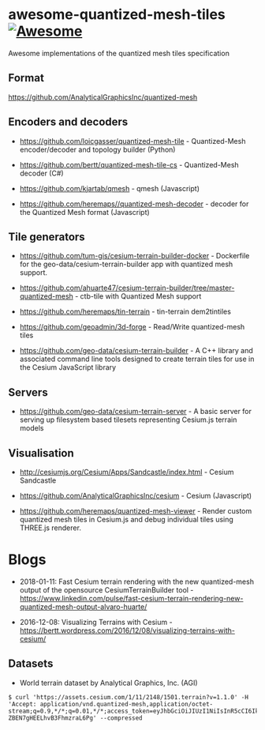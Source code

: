 # awesome-quantized-mesh-tiles [![Awesome](https://cdn.rawgit.com/sindresorhus/awesome/d7305f38d29fed78fa85652e3a63e154dd8e8829/media/badge.svg)](https://github.com/sindresorhus/awesome)
Awesome implementations of the quantized mesh tiles specification

## Format

https://github.com/AnalyticalGraphicsInc/quantized-mesh


## Encoders and decoders

- https://github.com/loicgasser/quantized-mesh-tile - Quantized-Mesh encoder/decoder and topology builder (Python)

- https://github.com/bertt/quantized-mesh-tile-cs - Quantized-Mesh decoder (C#)

- https://github.com/kjartab/qmesh - qmesh (Javascript)

- https://github.com/heremaps//quantized-mesh-decoder - decoder for the Quantized Mesh format (Javascript)


## Tile generators

- https://github.com/tum-gis/cesium-terrain-builder-docker - Dockerfile for the geo-data/cesium-terrain-builder app with quantized mesh support.

- https://github.com/ahuarte47/cesium-terrain-builder/tree/master-quantized-mesh - ctb-tile with Quantized Mesh support

- https://github.com/heremaps/tin-terrain - tin-terrain dem2tintiles

- https://github.com/geoadmin/3d-forge - Read/Write quantized-mesh tiles

- https://github.com/geo-data/cesium-terrain-builder - A C++ library and associated command line tools designed to create terrain tiles for use in the Cesium JavaScript library

## Servers

- https://github.com/geo-data/cesium-terrain-server - A basic server for serving up filesystem based tilesets representing Cesium.js terrain models

## Visualisation

- http://cesiumjs.org/Cesium/Apps/Sandcastle/index.html - Cesium Sandcastle

- https://github.com/AnalyticalGraphicsInc/cesium - Cesium (Javascript)

- https://github.com/heremaps/quantized-mesh-viewer - Render custom quantized mesh tiles in Cesium.js and debug individual tiles using THREE.js renderer.


# Blogs

- 2018-01-11: Fast Cesium terrain rendering with the new quantized-mesh output of the opensource CesiumTerrainBuilder tool - https://www.linkedin.com/pulse/fast-cesium-terrain-rendering-new-quantized-mesh-output-alvaro-huarte/

- 2016-12-08: Visualizing Terrains with Cesium - https://bertt.wordpress.com/2016/12/08/visualizing-terrains-with-cesium/

## Datasets

- World terrain dataset by Analytical Graphics, Inc. (AGI)

```
$ curl 'https://assets.cesium.com/1/11/2148/1501.terrain?v=1.1.0' -H 'Accept: application/vnd.quantized-mesh,application/octet-stream;q=0.9,*/*;q=0.01,*/*;access_token=eyJhbGciOiJIUzI1NiIsInR5cCI6IkpXVCJ9.eyJqdGkiOiJkNDhkYmU1My04ZGQxLTQzNDgtOWUzOC05NmM0ZmY3NjU4ODEiLCJpZCI6MjU5LCJhc3NldHMiOnsiMSI6eyJ0eXBlIjoiVEVSUkFJTiIsImV4dGVuc2lvbnMiOlt0cnVlLHRydWUsdHJ1ZV19fSwic3JjIjoiNzkzNTg3YTEtYTk5Yi00ZGQ2LWJiODctMGJjNDMyNmQ1ODUwIiwiaWF0IjoxNTQxNTc4OTMxLCJleHAiOjE1NDE1ODI1MzF9.zZuQxTqsnyOPG_Mzr3-ZBEN7gHEELhvB3FhmzraL6Pg' --compressed
```

